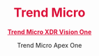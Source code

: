 <h1 align="center"><span style ="color: #DC143C">Trend Micro</h1>

<p align="center">
<a href="TrendMicro.md" style="color:#DC143C"><b>Trend Micro XDR Vision One</b></a>
</p>
<p align="center">Trend Micro Apex One</p>
